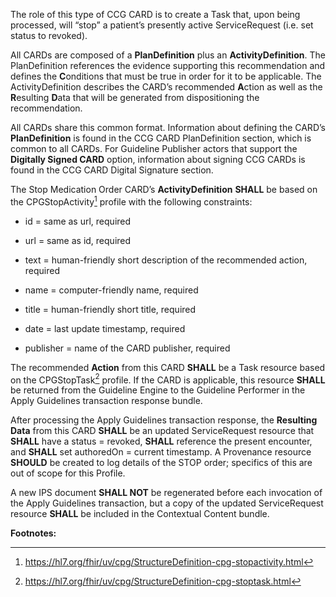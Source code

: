 The role of this type of CCG CARD is to create a Task that, upon being
processed, will “stop” a patient’s presently active ServiceRequest (i.e.
set status to revoked).

All CARDs are composed of a **PlanDefinition** plus an
**ActivityDefinition**. The PlanDefinition references the evidence
supporting this recommendation and defines the **C**onditions that must
be true in order for it to be applicable. The ActivityDefinition
describes the CARD’s recommended **A**ction as well as the **R**esulting
**D**ata that will be generated from dispositioning the recommendation.

All CARDs share this common format. Information about defining the
CARD’s **PlanDefinition** is found in the CCG CARD PlanDefinition
section, which is common to all CARDs. For Guideline Publisher actors
that support the **Digitally Signed CARD** option, information about
signing CCG CARDs is found in the CCG CARD Digital Signature section.

The Stop Medication Order CARD’s **ActivityDefinition** **SHALL** be
based on the CPGStopActivity[^1] profile with the following constraints:

- id = same as url, required

- url = same as id, required

- text = human-friendly short description of the recommended action,
  required

- name = computer-friendly name, required

- title = human-friendly short title, required

- date = last update timestamp, required

- publisher = name of the CARD publisher, required

The recommended **Action** from this CARD **SHALL** be a Task resource
based on the CPGStopTask[^2] profile. If the CARD is applicable, this
resource **SHALL** be returned from the Guideline Engine to the
Guideline Performer in the Apply Guidelines transaction response bundle.

After processing the Apply Guidelines transaction response, the
**Resulting Data** from this CARD **SHALL** be an updated ServiceRequest
resource that **SHALL** have a status = revoked, **SHALL** reference the
present encounter, and **SHALL** set authoredOn = current timestamp. A
Provenance resource **SHOULD** be created to log details of the STOP
order; specifics of this are out of scope for this Profile.

A new IPS document **SHALL NOT** be regenerated before each invocation
of the Apply Guidelines transaction, but a copy of the updated
ServiceRequest resource **SHALL** be included in the Contextual Content
bundle.

**Footnotes:**

[^1]: <https://hl7.org/fhir/uv/cpg/StructureDefinition-cpg-stopactivity.html>

[^2]: <https://hl7.org/fhir/uv/cpg/StructureDefinition-cpg-stoptask.html>
